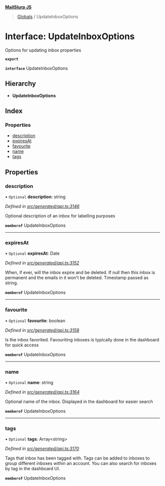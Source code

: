 **[MailSlurp JS](../README.md)**

> [Globals](../README.md) / UpdateInboxOptions

# Interface: UpdateInboxOptions

Options for updating inbox properties

**`export`** 

**`interface`** UpdateInboxOptions

## Hierarchy

* **UpdateInboxOptions**

## Index

### Properties

* [description](updateinboxoptions.md#description)
* [expiresAt](updateinboxoptions.md#expiresat)
* [favourite](updateinboxoptions.md#favourite)
* [name](updateinboxoptions.md#name)
* [tags](updateinboxoptions.md#tags)

## Properties

### description

• `Optional` **description**: string

*Defined in [src/generated/api.ts:3146](https://github.com/mailslurp/mailslurp-client/blob/cdc62f8/src/generated/api.ts#L3146)*

Optional description of an inbox for labelling purposes

**`memberof`** UpdateInboxOptions

___

### expiresAt

• `Optional` **expiresAt**: Date

*Defined in [src/generated/api.ts:3152](https://github.com/mailslurp/mailslurp-client/blob/cdc62f8/src/generated/api.ts#L3152)*

When, if ever, will the inbox expire and be deleted. If null then this inbox is permanent and the emails in it won't be deleted. Timestamp passed as string.

**`memberof`** UpdateInboxOptions

___

### favourite

• `Optional` **favourite**: boolean

*Defined in [src/generated/api.ts:3158](https://github.com/mailslurp/mailslurp-client/blob/cdc62f8/src/generated/api.ts#L3158)*

Is the inbox favorited. Favouriting inboxes is typically done in the dashboard for quick access

**`memberof`** UpdateInboxOptions

___

### name

• `Optional` **name**: string

*Defined in [src/generated/api.ts:3164](https://github.com/mailslurp/mailslurp-client/blob/cdc62f8/src/generated/api.ts#L3164)*

Optional name of the inbox. Displayed in the dashboard for easier search

**`memberof`** UpdateInboxOptions

___

### tags

• `Optional` **tags**: Array\<string>

*Defined in [src/generated/api.ts:3170](https://github.com/mailslurp/mailslurp-client/blob/cdc62f8/src/generated/api.ts#L3170)*

Tags that inbox has been tagged with. Tags can be added to inboxes to group different inboxes within an account. You can also search for inboxes by tag in the dashboard UI.

**`memberof`** UpdateInboxOptions
